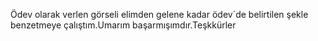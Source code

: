 Ödev olarak verlen görseli elimden gelene kadar ödev´de belirtilen şekle benzetmeye çalıştım.Umarım başarmışımdır.Teşkkürler